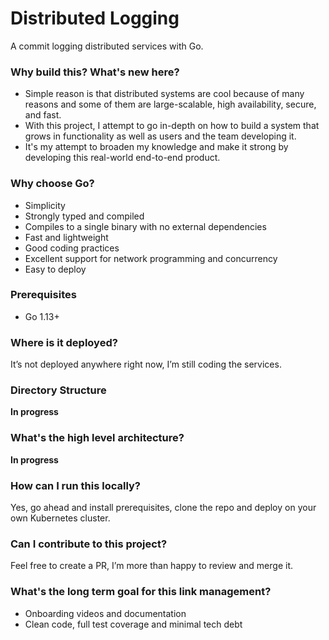 # Distributed Logging
A commit logging distributed services with Go.

### **Why build this? What's new here?**

- Simple reason is that distributed systems are cool because of many reasons and some of them are large-scalable, high availability, secure, and fast.
- With this project, I attempt to go in-depth on how to build a system that grows in functionality as well as users and the team developing it.
- It's my attempt to broaden my knowledge and make it strong by developing this real-world end-to-end product.

### **Why choose Go?**

- Simplicity
- Strongly typed and compiled
- Compiles to a single binary with no external dependencies
- Fast and lightweight
- Good coding practices
- Excellent support for network programming and concurrency
- Easy to deploy
  
### Prerequisites
- Go 1.13+

### **Where is it deployed?**
It’s not deployed anywhere right now, I’m still coding the services.

### Directory Structure
**In progress**

### **What's the high level architecture?**
**In progress**

### **How can I run this locally?**

Yes, go ahead and install prerequisites, clone the repo and deploy on your own Kubernetes cluster.

### **Can I contribute to this project?**

Feel free to create a PR, I’m more than happy to review and merge it.

### **What's the long term goal for this link management?**

- Onboarding videos and documentation
- Clean code, full test coverage and minimal tech debt
